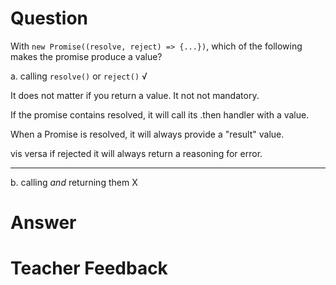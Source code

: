 # Question

With `new Promise((resolve, reject) => {...})`, which of the following makes the promise produce a value?

a. calling `resolve()` or `reject()` √

It does not matter if you return a value. It not not mandatory.

If the promise contains resolved, it will call its .then handler with a value.

When a Promise is resolved, it will always provide a "result" value.

vis versa if rejected it will always return a reasoning for error.

---

b. calling _and_ returning them X

# Answer

# Teacher Feedback
